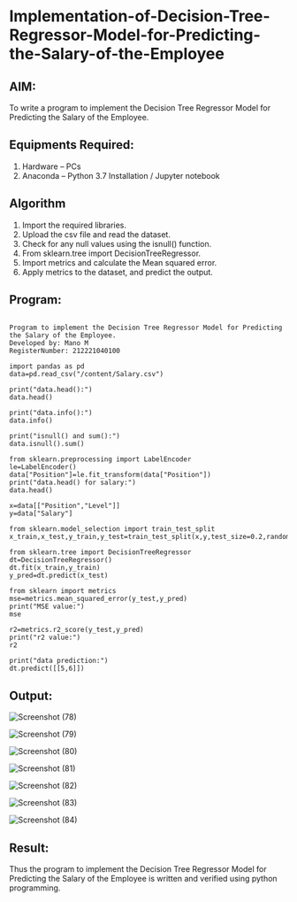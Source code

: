 # Implementation-of-Decision-Tree-Regressor-Model-for-Predicting-the-Salary-of-the-Employee

## AIM:
To write a program to implement the Decision Tree Regressor Model for Predicting the Salary of the Employee.

## Equipments Required:
1. Hardware – PCs
2. Anaconda – Python 3.7 Installation / Jupyter notebook

## Algorithm
1. Import the required libraries.
2. Upload the csv file and read the dataset.
3. Check for any null values using the isnull() function.
4. From sklearn.tree import DecisionTreeRegressor.
5. Import metrics and calculate the Mean squared error.
6. Apply metrics to the dataset, and predict the output.

## Program:
```

Program to implement the Decision Tree Regressor Model for Predicting the Salary of the Employee.
Developed by: Mano M
RegisterNumber: 212221040100

import pandas as pd
data=pd.read_csv("/content/Salary.csv")

print("data.head():")
data.head()

print("data.info():")
data.info()

print("isnull() and sum():")
data.isnull().sum()

from sklearn.preprocessing import LabelEncoder
le=LabelEncoder()
data["Position"]=le.fit_transform(data["Position"])
print("data.head() for salary:")
data.head()

x=data[["Position","Level"]]
y=data["Salary"]

from sklearn.model_selection import train_test_split
x_train,x_test,y_train,y_test=train_test_split(x,y,test_size=0.2,random_state=2)

from sklearn.tree import DecisionTreeRegressor
dt=DecisionTreeRegressor()
dt.fit(x_train,y_train)
y_pred=dt.predict(x_test)

from sklearn import metrics
mse=metrics.mean_squared_error(y_test,y_pred)
print("MSE value:")
mse

r2=metrics.r2_score(y_test,y_pred)
print("r2 value:")
r2

print("data prediction:")
dt.predict([[5,6]])
```

## Output:
![Screenshot (78)](https://github.com/Naadira/Implementation-of-Decision-Tree-Regressor-Model-for-Predicting-the-Salary-of-the-Employee/assets/128135126/8efa355b-1088-486b-9e25-a4276bd05516)

![Screenshot (79)](https://github.com/Naadira/Implementation-of-Decision-Tree-Regressor-Model-for-Predicting-the-Salary-of-the-Employee/assets/128135126/0f3748b5-4458-41ec-9ee0-fff55bcec142)

![Screenshot (80)](https://github.com/Naadira/Implementation-of-Decision-Tree-Regressor-Model-for-Predicting-the-Salary-of-the-Employee/assets/128135126/f8082fb8-ffd7-46d1-9045-0afbeea4328a)

![Screenshot (81)](https://github.com/Naadira/Implementation-of-Decision-Tree-Regressor-Model-for-Predicting-the-Salary-of-the-Employee/assets/128135126/4aae0e76-c393-4554-9bfa-0ae47e2a1e48)

![Screenshot (82)](https://github.com/Naadira/Implementation-of-Decision-Tree-Regressor-Model-for-Predicting-the-Salary-of-the-Employee/assets/128135126/abf2cfc3-780a-48e5-b5b8-2006abd04b03)

![Screenshot (83)](https://github.com/Naadira/Implementation-of-Decision-Tree-Regressor-Model-for-Predicting-the-Salary-of-the-Employee/assets/128135126/d49ea147-e0a5-4d5c-a871-3efcc5357f65)

![Screenshot (84)](https://github.com/Naadira/Implementation-of-Decision-Tree-Regressor-Model-for-Predicting-the-Salary-of-the-Employee/assets/128135126/ba98ff26-baf1-449d-bdfb-1a4a1bc41f18)


## Result:
Thus the program to implement the Decision Tree Regressor Model for Predicting the Salary of the Employee is written and verified using python programming.
